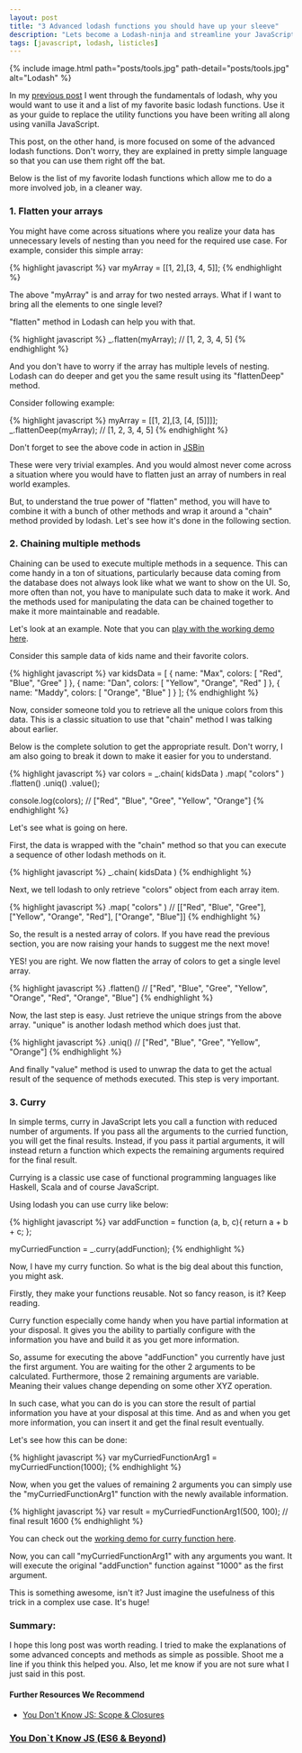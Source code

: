 ```yaml
---
layout: post
title: "3 Advanced lodash functions you should have up your sleeve"
description: "Lets become a Lodash-ninja and streamline your JavaScript code using some cool Lodash functions. How to use Lodash with JavaScript. Flatten JavaScript arrays. Chaining methods in JavaScript. Currying in JavaScript."
tags: [javascript, lodash, listicles]
---
```


{% include image.html path="posts/tools.jpg" path-detail="posts/tools.jpg" alt="Lodash" %}


In my [previous post](http://ngninja.com/posts/powerful-lodash-functions-javascript) I went through the fundamentals of lodash, why you would want to use it and a list of my favorite basic lodash functions. Use it as your guide to replace the utility functions you have been writing all along using vanilla JavaScript.

This post, on the other hand, is more focused on some of the advanced lodash functions. Don't worry, they are explained in pretty simple language so that you can use them right off the bat.

Below is the list of my favorite lodash functions which allow me to do a more involved job, in a cleaner way.

### 1. Flatten your arrays
You might have come across situations where you realize your data has unnecessary levels of nesting than you need for the required use case. For example, consider this simple array:

{% highlight javascript %}
var myArray = [[1, 2],[3, 4, 5]];
{% endhighlight %}

The above "myArray" is and array for two nested arrays. What if I want to bring all the elements to one single level? 

"flatten" method in Lodash can help you with that.

{% highlight javascript %}
_.flatten(myArray); // [1, 2, 3, 4, 5]
{% endhighlight %}

And you don't have to worry if the array has multiple levels of nesting. Lodash can do deeper and get you the same result using its "flattenDeep" method.

Consider following example:

{% highlight javascript %}
myArray = [[1, 2],[3, [4, [5]]]];
_.flattenDeep(myArray); // [1, 2, 3, 4, 5]
{% endhighlight %}


Don't forget to see the above code in action in [JSBin](https://jsbin.com/hakivoloko/edit?html,js,console)

These were very trivial examples. And you would almost never come across a situation where you would have to flatten just an array of numbers in real world examples.

But, to understand the true power of "flatten" method, you will have to combine it with a bunch of other methods and wrap it around a "chain" method provided by lodash. Let's see how it's done in the following section.

### 2. Chaining multiple methods
Chaining can be used to execute multiple methods in a sequence. This can come handy in a ton of situations, particularly because data coming from the database does not always look like what we want to show on the UI. So, more often than not, you have to manipulate such data to make it work. And the methods used for manipulating the data can be chained together to make it more maintainable and readable.

Let's look at an example. Note that you can [play with the working demo here](https://jsbin.com/valefo/edit?html,js,console).

Consider this sample data of kids name and their favorite colors.

{% highlight javascript %}
var kidsData = [
    {
        name: "Max",
        colors: [ "Red", "Blue", "Gree" ]
    },
    {
        name: "Dan",
        colors: [ "Yellow", "Orange", "Red" ]
    },
    {
        name: "Maddy",
        colors: [ "Orange", "Blue" ]
    }
];
{% endhighlight %}

Now, consider someone told you to retrieve all the unique colors from this data. This is a classic situation to use that "chain" method I was talking about earlier.

Below is the complete solution to get the appropriate result. Don't worry, I am also going to break it down to make it easier for you to understand.

{% highlight javascript %}
var colors = _.chain( kidsData )
               .map( "colors" )
               .flatten()
               .uniq()
               .value();
			   
			  
console.log(colors); // ["Red", "Blue", "Gree", "Yellow", "Orange"]
{% endhighlight %}

Let's see what is going on here.

First, the data is wrapped with the "chain" method so that you can execute a sequence of other lodash methods on it.

{% highlight javascript %}
_.chain( kidsData )
{% endhighlight %}

Next, we tell lodash to only retrieve "colors" object from each array item. 

{% highlight javascript %}
.map( "colors" ) // [["Red", "Blue", "Gree"], ["Yellow", "Orange", "Red"], ["Orange", "Blue"]]
{% endhighlight %}

So, the result is a nested array of colors. If you have read the previous section, you are now raising your hands to suggest me the next move!

YES! you are right. We now flatten the array of colors to get a single level array.

{% highlight javascript %}
.flatten() // ["Red", "Blue", "Gree", "Yellow", "Orange", "Red", "Orange", "Blue"]
{% endhighlight %}

Now, the last step is easy. Just retrieve the unique strings from the above array. "unique" is another lodash method which does just that.

{% highlight javascript %}
.uniq() // ["Red", "Blue", "Gree", "Yellow", "Orange"]
{% endhighlight %}

And finally "value" method is used to unwrap the data to get the actual result of the sequence of methods executed. This step is very important.


### 3. Curry
In simple terms, curry in JavaScript lets you call a function with reduced number of arguments. If you pass all the arguments to the curried function, you will get the final results. Instead, if you pass it partial arguments, it will instead return a function which expects the remaining arguments required for the final result.

Currying is a classic use case of functional programming languages like Haskell, Scala and of course JavaScript.

Using lodash you can use curry like below:

{% highlight javascript %}
var addFunction = function (a, b, c){
	return a + b + c;
};

myCurriedFunction = _.curry(addFunction);
{% endhighlight %}

Now, I have my curry function. So what is the big deal about this function, you might ask.

Firstly, they make your functions reusable. Not so fancy reason, is it? Keep reading.

Curry function especially come handy when you have partial information at your disposal. It gives you the ability to partially configure with the information you have and build it as you get more information.

So, assume for executing the above "addFunction" you currently have just the first argument. You are waiting for the other 2 arguments to be calculated. Furthermore, those 2 remaining arguments are variable. Meaning their values change depending on some other XYZ operation.

In such case, what you can do is you can store the result of partial information you have at your disposal at this time. And as and when you get more information, you can insert it and get the final result eventually.

Let's see how this can be done:


{% highlight javascript %}
var myCurriedFunctionArg1 = myCurriedFunction(1000);
{% endhighlight %}

Now, when you get the values of remaining 2 arguments you can simply use the "myCurriedFunctionArg1" function with the newly available information.

{% highlight javascript %}
var result = myCurriedFunctionArg1(500, 100);
// final result 1600
{% endhighlight %}

You can check out the [working demo for curry function here](https://jsbin.com/bevoqi/edit?html,js,console).

Now, you can call "myCurriedFunctionArg1" with any arguments you want. It will execute the original "addFunction" function against "1000" as the first argument.

This is something awesome, isn't it? Just imagine the usefulness of this trick in a complex use case. It's huge!


### Summary:
I hope this long post was worth reading. I tried to make the explanations of some advanced concepts and methods as simple as possible. Shoot me a line if you think this helped you. Also, let me know if you are not sure what I just said in this post.




#### Further Resources We Recommend

- [You Don't Know JS: Scope & Closures](https://amzn.to/2UaT46V)
### [You Don`t Know JS (ES6 & Beyond)](https://amzn.to/2GGox8Y)